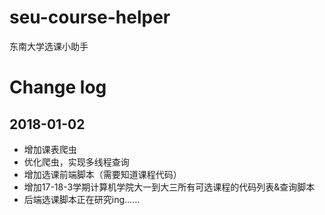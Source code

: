 # seu-course-helper
东南大学选课小助手

# Change log
## 2018-01-02
- 增加课表爬虫
- 优化爬虫，实现多线程查询
- 增加选课前端脚本（需要知道课程代码）
- 增加17-18-3学期计算机学院大一到大三所有可选课程的代码列表&查询脚本
- 后端选课脚本正在研究ing……
